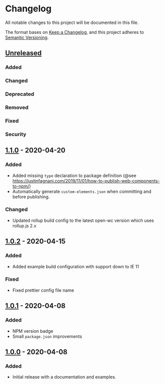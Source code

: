 # Changelog

All notable changes to this project will be documented in this file.

The format bases on [Keep a Changelog](https://keepachangelog.com/en/1.0.0/),
and this project adheres to [Semantic Versioning](https://semver.org/spec/v2.0.0.html).

## [Unreleased]

### Added

### Changed

### Deprecated

### Removed

### Fixed

### Security

## [1.1.0] - 2020-04-20

### Added

- Added missing `type` declaration to package definition (@see https://justinfagnani.com/2019/11/01/how-to-publish-web-components-to-npm/)
- Automatically generate `custom-elements.json` when committing and before publishing.

### Changed

- Updated rollup build config to the latest open-wc version which uses rollup.js 2.x

## [1.0.2] - 2020-04-15

### Added

- Added example build configuration with support down to IE 11

### Fixed

- Fixed prettier config file name

## [1.0.1] - 2020-04-08

### Added

- NPM version badge
- Small `package.json` improvements

## [1.0.0] - 2020-04-08

### Added

- Initial release with a documentation and examples.

[Unreleased]: https://github.com/inventage/matomo-opt-out/compare/v1.1.0...HEAD
[1.1.0]: https://github.com/inventage/matomo-opt-out/compare/v1.0.2...v1.1.0
[1.0.2]: https://github.com/inventage/matomo-opt-out/compare/v1.0.1...v1.0.2
[1.0.1]: https://github.com/inventage/matomo-opt-out/compare/v1.0.0...v1.0.1
[1.0.0]: https://github.com/inventage/matomo-opt-out/releases/tag/v1.0.0
